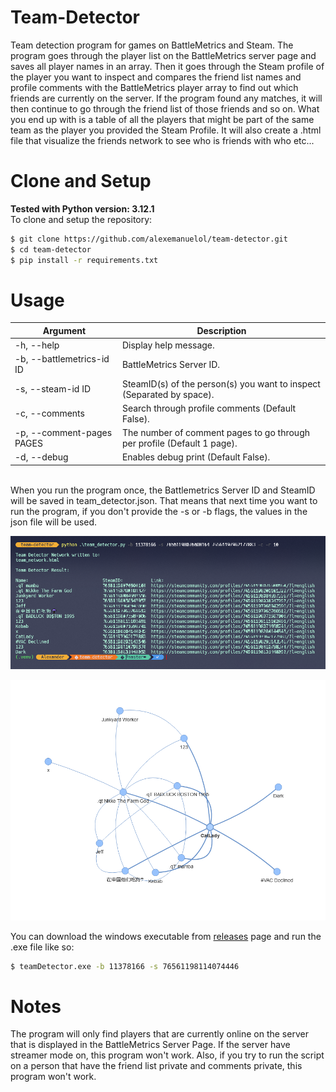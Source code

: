 # Team-Detector
Team detection program for games on BattleMetrics and Steam. The program goes through the player list on the
BattleMetrics server page and saves all player names in an array. Then it goes through the Steam profile of the player
you want to inspect and compares the friend list names and profile comments with the BattleMetrics player array to
find out which friends are currently on the server. If the program found any matches, it will then continue to go
through the friend list of those friends and so on. What you end up with is a table of all the players that might be
part of the same team as the player you provided the Steam Profile. It will also create a .html file that visualize the
friends network to see who is friends with who etc...

# Clone and Setup
**Tested with Python version: 3.12.1**
<br>
To clone and setup the repository:
```bash
$ git clone https://github.com/alexemanuelol/team-detector.git
$ cd team-detector
$ pip install -r requirements.txt
```

# Usage

| Argument                  | Description                                                               |
|---------------------------|---------------------------------------------------------------------------|
| -h, --help                | Display help message.                                                     |
| -b, --battlemetrics-id ID | BattleMetrics Server ID.                                                  |
| -s, --steam-id ID         | SteamID(s) of the person(s) you want to inspect (Separated by space).     |
| -c, --comments            | Search through profile comments (Default False).                          |
| -p, --comment-pages PAGES | The number of comment pages to go through per profile (Default 1 page).   |
| -d, --debug               | Enables debug print (Default False).                                      |

<br>
When you run the program once, the Battlemetrics Server ID and SteamID will be saved in team_detector.json. That means that next time you want to run the program, if you don't provide the -s or -b flags, the values in the json file will be used.

![Image of the command output for a Rust Server](images/command_image.png)

![Image of the network](images/network_image.png)

You can download the windows executable from [releases](https://github.com/alexemanuelol/team-detector/releases) page and run the .exe file like so:

```bash
$ teamDetector.exe -b 11378166 -s 76561198114074446
```

# Notes
The program will only find players that are currently online on the server that is displayed in the BattleMetrics Server Page. If the server have streamer mode on, this program won't work. Also, if you try to run the script on a person that have the friend list private and comments private, this program won't work.
